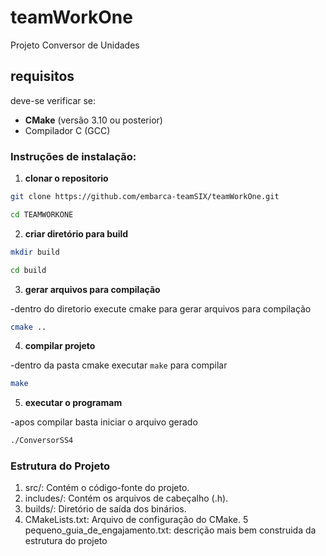 # teamWorkOne
Projeto Conversor de Unidades

## requisitos

deve-se verificar se:
- **CMake** (versão 3.10 ou posterior)
- Compilador C (GCC)

### Instruções de instalação:

1. **clonar o repositorio**
```bash 
git clone https://github.com/embarca-teamSIX/teamWorkOne.git
```
```bash
cd TEAMWORKONE
```
2. **criar diretório para build**
```bash
mkdir build
```
```bash
cd build
```
3. **gerar arquivos para compilação**

-dentro do diretorio execute cmake para gerar arquivos para compilação
```bash
cmake ..
```
4. **compilar projeto**

-dentro da pasta cmake executar `make` para compilar
```bash
make
```
5. **executar o programam**

-apos compilar basta iniciar o arquivo gerado
```bash
./ConversorSS4
``` 

### Estrutura do Projeto
1. src/: Contém o código-fonte do projeto.
2. includes/: Contém os arquivos de cabeçalho (.h).
3. builds/: Diretório de saída dos binários.
4. CMakeLists.txt: Arquivo de configuração do CMake.
5 pequeno_guia_de_engajamento.txt: descrição mais bem construida da estrutura do projeto